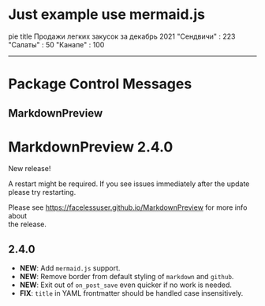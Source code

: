 # Just example use mermaid.js

pie title Продажи легких закусок за декабрь 2021
    "Сендвичи" : 223
    "Салаты" : 50
    "Канапе" : 100


---

Package Control Messages
========================

MarkdownPreview
---------------

  # MarkdownPreview 2.4.0

  New release!

  A restart might be required. If you see issues immediately after the update  
  please try restarting.
 
  Please see https://facelessuser.github.io/MarkdownPreview for more info about  
  the release.

  ## 2.4.0

  - **NEW**: Add `mermaid.js` support.
  - **NEW**: Remove border from default styling of `markdown` and `github`.
  - **NEW**: Exit out of `on_post_save` even quicker if no work is needed.
  - **FIX**: `title` in YAML frontmatter should be handled case insensitively.